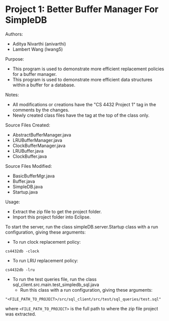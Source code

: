 Project 1: Better Buffer Manager For SimpleDB
====================================

Authors:
* Aditya Nivarthi (anivarthi)
* Lambert Wang (lwang5)

Purpose:
* This program is used to demonstrate more efficient replacement policies for a buffer manager.
* This program is used to demonstrate more efficient data structures within a buffer for a database.

Notes:
* All modifications or creations have the "CS 4432 Project 1" tag in the comments by the changes.
* Newly created class files have the tag at the top of the class only.

Source Files Created:
* AbstractBufferManager.java
* LRUBufferManager.java
* ClockBufferManager.java
* LRUBuffer.java
* ClockBuffer.java

Source Files Modified:
* BasicBufferMgr.java
* Buffer.java
* SimpleDB.java
* Startup.java

Usage:
* Extract the zip file to get the project folder.
* Import this project folder into Eclipse.

To start the server, run the class simpleDB.server.Startup class with a run configuration, giving these arguments:
* To run clock replacement policy:
```
cs4432db -clock
```
* To run LRU replacement policy:
```
cs4432db -lru
```
* To run the test queries file, run the class sql_client.src.main.test_simpledb_sql.java
  * Run this class with a run configuration, giving these arguments:
```
"<FILE_PATH_TO_PROJECT>/src/sql_client/src/test/sql_queries/test.sql"
```
where `<FILE_PATH_TO_PROJECT>` is the full path to where the zip file project was extracted.
